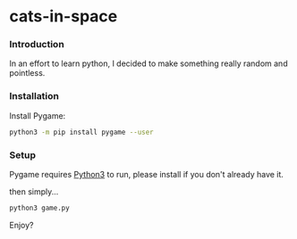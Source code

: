 # cats-in-space

### Introduction

In an effort to learn python, I decided to make something really random and pointless.

### Installation

Install Pygame:

```bash
python3 -m pip install pygame --user
```

### Setup

Pygame requires [Python3](https://www.digitalocean.com/community/tutorials/how-to-install-python-3-and-set-up-a-programming-environment-on-an-ubuntu-16-04-server) to run, please install if you don't already have it.

then simply...


```bash
python3 game.py
```

Enjoy?
